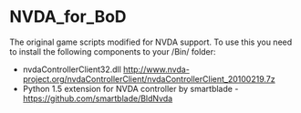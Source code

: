 # NVDA_for_BoD
The original game scripts modified for NVDA support.
To use this you need to install the following components to your <Blade of Darkness>/Bin/ folder:
* nvdaControllerClient32.dll http://www.nvda-project.org/nvdaControllerClient/nvdaControllerClient_20100219.7z
* Python 1.5 extension for NVDA controller by smartblade - https://github.com/smartblade/BldNvda
